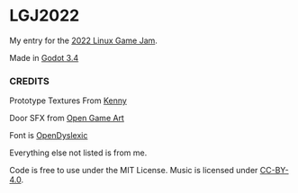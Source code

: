 # LGJ2022

My entry for the [2022 Linux Game Jam](https://itch.io/jam/linux-game-jam-2022/results).

Made in [Godot 3.4](https://godotengine.org/)

### CREDITS

Prototype Textures From [Kenny](https://kenney.nl/assets/prototype-textures)

Door SFX from [Open Game Art](https://opengameart.org/content/platformer-sounds-terminal-interaction-door-shots-bang-and-footsteps)

Font is [OpenDyslexic](https://opendyslexic.org/)

Everything else not listed is from me.

Code is free to use under the MIT License. Music is licensed under [CC-BY-4.0](https://creativecommons.org/licenses/by/4.0/).
